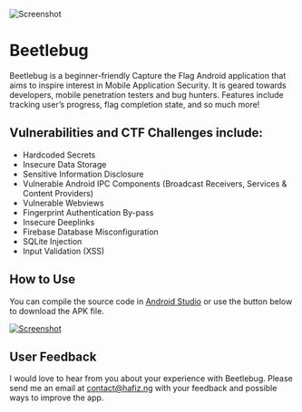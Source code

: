 ![Screenshot](https://hafiz.ng/wp-content/uploads/2022/03/github_header.png)

# Beetlebug

Beetlebug is a beginner-friendly Capture the Flag Android application that aims to inspire interest in Mobile Application Security. It is geared towards developers, mobile penetration testers and bug hunters. Features include tracking user’s progress, flag completion state, and so much more! 


## Vulnerabilities and CTF Challenges include:

- Hardcoded Secrets
- Insecure Data Storage
- Sensitive Information Disclosure
- Vulnerable Android IPC Components (Broadcast Receivers, Services & Content Providers)
- Vulnerable Webviews
- Fingerprint Authentication By-pass
- Insecure Deeplinks
- Firebase Database Misconfiguration
- SQLite Injection
- Input Validation (XSS)


## How to Use
You can compile the source code in [Android Studio](https://developer.android.com/) or use the button below to download the APK file.

[![Screenshot](https://hafiz.ng/wp-content/uploads/2022/04/download-e1649447487625.png)](#)



## User Feedback
I would love to hear from you about your experience with Beetlebug. Please send me an email at contact@hafiz.ng with your feedback and possible ways to improve the app.


